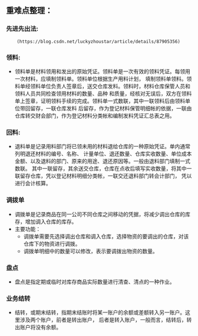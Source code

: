 ## 重难点整理：
### 先进先出法:
```
	(https://blog.csdn.net/luckyzhoustar/article/details/87905356)
```
### 领料:
* 领料单是材料领用和发出的原始凭证。领料单是一次有效的领料凭证。每领用一次材料，应填制领料单。领料单位根据生产用料计划，
填制领料单领料。领料单经领料单位负责人签章后，送交仓库发料。领料时，材料仓库保管人员和领料人员共同检查领用材料的数量、品种
和质量，经核对无误后，双方在领料单上签章，证明领料手续的完成。领料单一式数联，其中一联领料后由领料单位带回留存，一联仓库发料
后留存，作为登记材料保管明细帐的依据，一联由仓库转交财会部门，作为登记材料分类帐和编制发料凭证汇总表之用。

### 回料:
* 退料单是记录用料部门将已领未用的材料退给仓库的一种原始凭证。单内通常列明退还材料的编号、名称、
计量单位、退还数量、仓库实收数量、单位成本金额、以及退料的部门、原来的用途、退还原因等。一般由退料部门填制一式数联。
其中一联留存，其余送交仓库，仓库在点收后填写实收数量，将其中一联留存仓库，凭以登记材料明细分类帐，一联交还退料部门转会计部门，
凭以进行会计核算。

### 调拨单
*  调拨单是记录商品在同一公司不同仓库之间移动的凭据，将减少调出仓库的库存，增加调入仓库的库存。
* 主要功能：
  * 调拨单需要先选择调出仓库和调入仓库，选择物资的要调出的仓库，对该仓库下的物资进行调拨。
  * 调拨单明细中的数量可以修改，表示要调拨出物资的数量。

### 盘点
* 盘点是指定期或临时对库存商品实际数量进行清查、清点的一种作业。

### 业务结转
* 结转，或期末结转，指期末结账时将某一账户的余额或差额转入另一账户。这里涉及两个账户，前者是转出账户，
后者是转入账户，一般而言，结转后，转出账户将没有余额。
